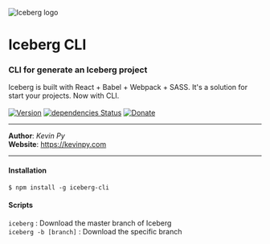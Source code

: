 ![Iceberg logo](https://kevinpy.com/Projects/Iceberg/out/iceberg-logo.png)
# Iceberg CLI
### CLI for generate an Iceberg project
Iceberg is built with React + Babel + Webpack + SASS. It's a solution for start your projects. Now  with CLI.<br />
<br />
[![Version](https://img.shields.io/github/release/kevinpy/Iceberg-CLI.svg)](https://github.com/kevinpy/Iceberg-CLI/releases)
[![dependencies Status](https://david-dm.org/kevinpy/iceberg-cli/status.svg)](https://david-dm.org/kevinpy/iceberg-CLI)
[![Donate](https://img.shields.io/badge/Donate-PayPal-green.svg)](paypal.me/kevinpy)
***
**Author**: *Kevin Py*<br />
**Website**: <https://kevinpy.com>
***
#### Installation
```
$ npm install -g iceberg-cli
```
#### Scripts
`iceberg` : Download the master branch of Iceberg<br />
`iceberg -b [branch]` : Download the specific branch<br />
